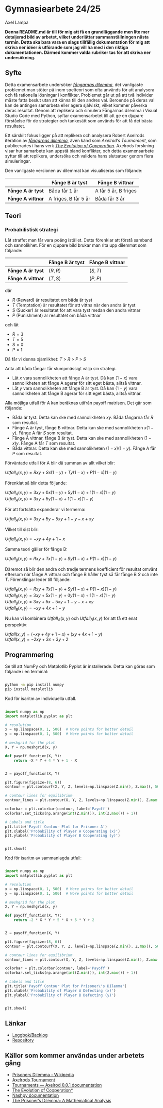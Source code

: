 # Gymnasiearbete 24/25

 Axel Lampa

**Denna README.md är till för mig att få en grundläggande men lite mer detaljerad bild av arbetet, vilket underlättar sammanställningen nästa termin. Detta ska bara vara en slags tillfällig dokumentation för mig att skriva ner idéer & utförande som jag vill ha med i den riktiga dokumentationen. Därmed kommer valda rubriker tas för att skriva ner undersökning.**

## Syfte

Detta examensarbete undersöker _[fångarnas dilemma]_, det vanligaste problemet man stöter på inom spelteori som ofta används för att analysera och få rationella lösningar i konflikter. Problemet går ut på att två individer måste fatta beslut utan att känna till den andres val. Beroende på deras val kan de antingen samarbeta eller agera själviskt, vilket kommer påverka deras resultat. Genom att replikera och simulera Fångarnas dilemma i Visual Studio Code med Python, syftar examensarbetet till att ge en djupare förståelse för de strategier och tankesätt som används för att få det bästa resultatet.

Ett särskilt fokus ligger på att replikera och analysera Robert Axelrods iteration av _[fångarnas dilemma]_, även känd som _Axelrod’s Tournament_, som publicerades i hans verk _[The Evolution of Cooperation]_. Axelrods forskning visar hur samarbete kan uppstå bland konflikter, och detta examensarbete syftar till att replikera, undersöka och validera hans slutsatser genom flera simuleringar.

Den vanligaste versionen av dilemmat kan visualiseras som följande:

|  | **Fånge B är tyst** | **Fånge B vittnar** |
| ------------- | ------------- |---------------|
| **Fånge A är tyst** | Båda får 1 år | A får 5 år, B friges |
| **Fånge A vittnar** | A friges, B får 5 år | Båda får 3 år |

## Teori

### Probabilistisk strategi

Låt straffet man får vara poäng istället. Detta förenklar att förstå samband och sannolikhet. För en djupare bild brukar man rita upp dilemmat som följande:

|  | **Fånge B är tyst** | **Fånge B vittnar** |
| ------------- | ------------- |---------------|
| **Fånge A är tyst** | $(R, R)$ | $(S, T)$ |
| **Fånge A vittnar** | $(T, S)$ | $(P, P)$ |

där

- $R$ (Reward) är resultatet om båda är tyst
- $T$ (Temptation) är resultatet för att vittna när den andra är tyst
- $S$ (Sucker) är resultatet för att vara tyst medan den andra vittnar
- $P$ (Punishment) är resultatet om båda vittnar

och låt

- $R = 3$
- $T = 5$
- $S = 0$
- $P = 1$

Då får vi denna ojämlikhet: $T$ > $R$ > $P$ > $S$

Anta att båda fångar får slumpmässigt välja sin strategi.

- Låt $x$ vara sannolikheten att fånge A är tyst. Då kan $(1-x)$ vara sannolikheten att fånge A agerar för sitt eget bästa, alltså vittnar.
- Låt $y$ vara sannolikheten att fånge B är tyst. Då kan $(1-y)$ vara sannolikheten att fånge B agerar för sitt eget bästa, alltså vittnar.

Alla möjliga utfall för A kan beräknas utifrån payoff matrisen. Det går som följande:

- Båda är tyst. Detta kan ske med sannolikheten $xy$. Båda fångarna får $R$ som resultat.
- Fånge A är tyst, fånge B vittnar. Detta kan ske med sannolikheten $x(1-y)$. Fånge A får $S$ som resultat.
- Fånge A vittnar, fånge B är tyst. Detta kan ske med sannolikheten $(1-x)y$. Fånge A får $T$ som resultat.
- Båda vittnar. Detta kan ske med sannolikheten $(1-x)(1-y)$. Fånge A får $P$ som resultat.

Förväntade utfall för A blir då summan av allt vilket blir:

$Utfall_A(x, y) = Rxy + Sx(1-y) + Ty(1-x) + P(1-x)(1-y)$

Förenklat så blir detta följande:

$Utfall_A(x, y) = 3xy + 0x(1-y) + 5y(1-x) + 1(1-x)(1-y)$ \
$Utfall_A(x, y) = 3xy + 5y(1-x) + 1(1-x)(1-y)$

För att fortsätta expanderar vi termerna:

$Utfall_A(x, y) = 3xy + 5y-5xy + 1-y-x+xy$

Vilket till sist blir:

$Utfall_A(x, y) = -xy + 4y + 1 - x$

Samma teori gäller för fånge B:

$Utfall_B(x, y) = Rxy + Tx(1-y) + Sy(1-x) + P(1-x)(1-y)$

Däremot så blir den andra och tredje termens koefficient för resultat omvänt eftersom när fånge A vittnar och fånge B håller tyst så får fånge B $S$ och inte $T$. Förenklingar leder till följande:

$Utfall_B(x, y) = Rxy + Tx(1-y) + Sy(1-x) + P(1-x)(1-y)$ \
$Utfall_B(x, y) = 3xy + 5x(1-y) + 0y(1-x) + 1(1-x)(1-y)$ \
$Utfall_B(x, y) = 3xy + 5x −5xy + 1 − y −x + xy$ \
$Utfall_B(x, y) = -xy + 4x + 1 - y$

Nu kan vi kombinera $Utfall_A(x, y)$ och $Utfall_B(x, y)$ för att få ett enat perspektiv:

$Utfall(x, y) = (-xy+4y+1-x) + (xy+4x+1−y)$ \
$Utfall(x, y) = -2xy + 3x + 3y + 2$

## Programmering

Se till att NumPy och Matplotlib Pyplot är installerade. Detta kan göras som följande i en terminal:

``` bat

python -m pip install numpy
pip install matplotlib

```

Kod för isaritm av individuella utfall.

``` python

import numpy as np
import matplotlib.pyplot as plt

# resolution
x = np.linspace(0, 1, 500)  # More points for better detail
y = np.linspace(0, 1, 500)  # More points for better detail

# meshgrid for the plot
X, Y = np.meshgrid(x, y)

def payoff_function(X, Y):
    return -X * Y + 4 * Y + 1 - X


Z = payoff_function(X, Y)

plt.figure(figsize=(8, 6))
contour = plt.contourf(X, Y, Z, levels=np.linspace(Z.min(), Z.max(), 50), cmap='YlOrRd')

# contour lines for equilibrium
contour_lines = plt.contour(X, Y, Z, levels=np.linspace(Z.min(), Z.max(), 16), colors='black', linewidths=0.3)

colorbar = plt.colorbar(contour, label='Payoff')
colorbar.set_ticks(np.arange(int(Z.min()), int(Z.max()) + 1))

# Labels and title
plt.title('Payoff Contour Plot for Prisoner A')
plt.xlabel('Probability of Player A Cooperating (x)')
plt.ylabel('Probability of Player B Cooperating (y)')


plt.show()

```

Kod för isaritm av sammanlagda utfall:

``` python

import numpy as np
import matplotlib.pyplot as plt

# resolution
x = np.linspace(0, 1, 500)  # More points for better detail
y = np.linspace(0, 1, 500)  # More points for better detail

# meshgrid for the plot
X, Y = np.meshgrid(x, y)

def payoff_function(X, Y):
    return -2 * X * Y + 5 * X + 5 * Y + 2


Z = payoff_function(X, Y)

plt.figure(figsize=(8, 6))
contour = plt.contourf(X, Y, Z, levels=np.linspace(Z.min(), Z.max(), 50), cmap='YlOrRd')

# contour lines for equilibrium
contour_lines = plt.contour(X, Y, Z, levels=np.linspace(Z.min(), Z.max(), 16), colors='black', linewidths=0.3)

colorbar = plt.colorbar(contour, label='Payoff')
colorbar.set_ticks(np.arange(int(Z.min()), int(Z.max()) + 1))

# Labels and title
plt.title('Payoff Contour Plot for Prisoner\'s Dilemma')
plt.xlabel('Probability of Player A Defecting (x)')
plt.ylabel('Probability of Player B Defecting (y)')


plt.show()

```

## Länkar

- [Loggbok/Backlog]
- [Repository]

## Källor som kommer användas under arbetets gång

- [Prisoners Dilemma - Wikipedia](https://en.wikipedia.org/wiki/Prisoner%27s_dilemma)
- [Axelrods Tournament](https://cs.stanford.edu/people/eroberts/courses/soco/projects/1998-99/game-theory/axelrod.html)
- [Tournaments — Axelrod 0.0.1 documentation](https://axelrod.readthedocs.io/en/fix-documentation/reference/overview_of_strategies.html)
- [The Evolution of Cooperation*](https://ee.stanford.edu/~hellman/Breakthrough/book/pdfs/axelrod.pdf)
- [Nashpy documentation](https://nashpy.readthedocs.io/en/latest/index.html)
- [The Prisoner’s Dilemma: A Mathematical Analysis](https://www.horacemann.org/uploaded/HoraceMann/Images/News/2011-2012_News/James_Ruben_--_original.pdf)

[Loggbok/Backlog]: https://docs.google.com/document/d/1yisuDjvD-EE_7QIu7x1w64V1gVMFPEqq9ytYGSEC3EA/edit
[Repository]: https://github.com/axellampp/Gymnasiearbete---Axel
[Fångarnas dilemma]: https://en.wikipedia.org/wiki/Prisoner%27s_dilemma
[The Evolution of Cooperation]: https://ee.stanford.edu/~hellman/Breakthrough/book/pdfs/axelrod.pdf
